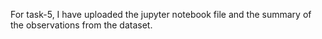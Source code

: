 For task-5, I have uploaded the jupyter notebook file and the summary of the observations from the dataset.
